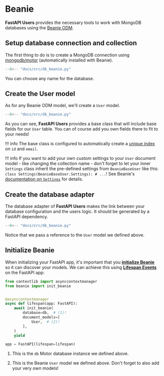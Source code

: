 # Beanie

**FastAPI Users** provides the necessary tools to work with MongoDB databases using the [Beanie ODM](https://github.com/roman-right/beanie).

## Setup database connection and collection

The first thing to do is to create a MongoDB connection using [mongodb/motor](https://github.com/mongodb/motor) (automatically installed with Beanie).

```py hl_lines="5-9"
--8<-- "docs/src/db_beanie.py"
```

You can choose any name for the database.

## Create the User model

As for any Beanie ODM model, we'll create a `User` model.

```py hl_lines="12-13"
--8<-- "docs/src/db_beanie.py"
```

As you can see, **FastAPI Users** provides a base class that will include base fields for our `User` table. You can of course add you own fields there to fit to your needs!

!!! info
    The base class is configured to automatically create a [unique index](https://roman-right.github.io/beanie/tutorial/defining-a-document/#indexes) on `id` and `email`.

!!! info
    If you want to add your own custom settings to your `User` document model - like changing the collection name - don't forget to let your inner `Settings` class inherit the pre-defined settings from `BeanieBaseUser` like this: `class Settings(BeanieBaseUser.Settings): # ...`! See Beanie's [documentation on `Settings`](https://beanie-odm.dev/tutorial/defining-a-document/#settings) for details.

## Create the database adapter

The database adapter of **FastAPI Users** makes the link between your database configuration and the users logic. It should be generated by a FastAPI dependency.

```py hl_lines="16-17"
--8<-- "docs/src/db_beanie.py"
```

Notice that we pass a reference to the `User` model we defined above.

## Initialize Beanie

When initializing your FastAPI app, it's important that you [**initialize Beanie**](https://roman-right.github.io/beanie/tutorial/initialization/) so it can discover your models. We can achieve this using [**Lifespan Events**](https://fastapi.tiangolo.com/advanced/events/) on the FastAPI app:

```py
from contextlib import asynccontextmanager
from beanie import init_beanie


@asynccontextmanager
async def lifespan(app: FastAPI):
    await init_beanie(
        database=db,  # (1)!
        document_models=[
            User,  # (2)!
        ],
    )
    yield

app = FastAPI(lifespan=lifespan)
```

1. This is the `db` Motor database instance we defined above.

2. This is the Beanie `User` model we defined above. Don't forget to also add your very own models!
